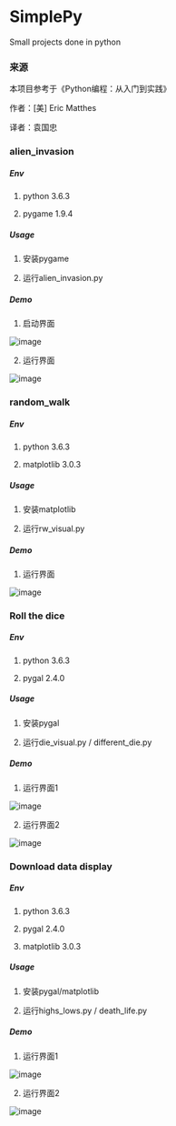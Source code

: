 # SimplePy
Small projects done in python

### 来源
本项目参考于《Python编程：从入门到实践》

作者：[美] Eric Matthes

译者：袁国忠

### alien_invasion
##### Env
1. python 3.6.3

2. pygame 1.9.4

##### Usage
1. 安装pygame

2. 运行alien_invasion.py

##### Demo
1. 启动界面

![image](https://github.com/eussi/SimplePy/blob/master/images/alien_invasion/invasion_demo_1.png)

2. 运行界面

![image](https://github.com/eussi/SimplePy/blob/master/images/alien_invasion/invasion_demo_2.png)

### random_walk
##### Env
1. python 3.6.3

2. matplotlib 3.0.3

##### Usage
1. 安装matplotlib

2. 运行rw_visual.py

##### Demo
1. 运行界面

![image](https://github.com/eussi/SimplePy/blob/master/images/random_walk/random_walk.png)

### Roll the dice
##### Env
1. python 3.6.3

2. pygal 2.4.0

##### Usage
1. 安装pygal

2. 运行die_visual.py / different_die.py

##### Demo
1. 运行界面1

![image](https://github.com/eussi/SimplePy/blob/master/images/die_visual/die_visual.png)

2. 运行界面2

![image](https://github.com/eussi/SimplePy/blob/master/images/die_visual/different_die.png)

### Download data display
##### Env
1. python 3.6.3

2. pygal 2.4.0

3. matplotlib 3.0.3

##### Usage
1. 安装pygal/matplotlib

2. 运行highs_lows.py / death_life.py

##### Demo
1. 运行界面1

![image](https://github.com/eussi/SimplePy/blob/master/images/download_data/life_expectancy.png)

2. 运行界面2

![image](https://github.com/eussi/SimplePy/blob/master/images/download_data/temp_thread.png)

